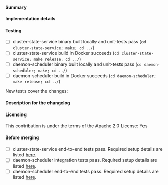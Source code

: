
#### Summary
<!-- What does this pull request do? -->

#### Implementation details
<!-- How are the changes implemented? -->

#### Testing
<!-- How was this tested? -->
- [ ] cluster-state-service binary built locally and unit-tests pass (`cd cluster-state-service; make; cd ../`)
- [ ] cluster-state-service build in Docker succeeds (`cd cluster-state-service; make release; cd ../`)
- [ ] daemon-scheduler binary built locally and unit-tests pass (`cd daemon-scheduler; make; cd ../`)
- [ ] daemon-scheduler build in Docker succeeds (`cd daemon-scheduler; make release; cd ../`)

New tests cover the changes: <!-- yes|no -->

#### Description for the changelog
<!--
Write a short summary that describes the changes in this pull request
for inclusion in changelog.
-->

#### Licensing

This contribution is under the terms of the Apache 2.0 License: Yes

#### Before merging
<!-- Run integration and end-to-end tests before merging -->
- [ ] cluster-state-service end-to-end tests pass. Required setup details are listed [here](https://github.com/goguardian/blox/blob/dev/cluster-state-service/internal/Readme.md).
- [ ] daemon-scheduler integration tests pass. Required setup details are listed [here](https://github.com/goguardian/blox/blob/dev/daemon-scheduler/internal/features/README.md).
- [ ] daemon-scheduler end-to-end tests pass. Required setup details are listed [here](https://github.com/goguardian/blox/blob/dev/daemon-scheduler/internal/features/README.md).
